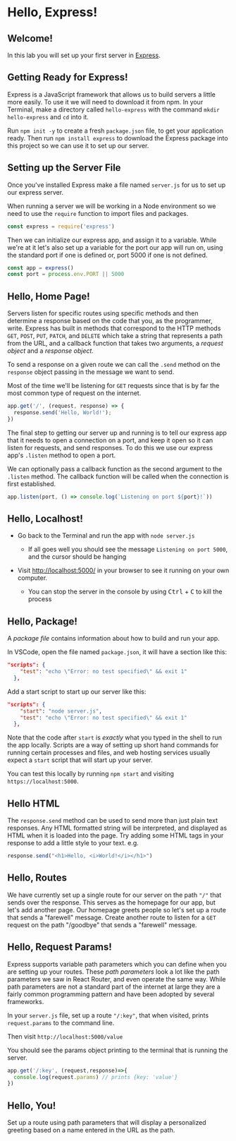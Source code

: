 # Hello, Express!

## Welcome!

In this lab you will set up your first server in [Express](https://expressjs.com/).

## Getting Ready for Express!

Express is a JavaScript framework that allows us to build servers a little more easily. To use it we will need to download it from npm. In your Terminal, make a directory called `hello-express` with the command `mkdir hello-express` and `cd` into it. 

Run `npm init -y` to create a fresh `package.json` file, to get your application ready. Then run `npm install express` to download the Express package into this project so we can use it to set up our server.

## Setting up the Server File

Once you've installed Express make a file named `server.js` for us to set up our express server.

When running a server we will be working in a Node environment so we need to use the `require` function to import files and packages.

```javascript
const express = require('express')
```

Then we can initialize our express app, and assign it to a variable. While we're at it let's also set up a variable for the port our app will run on, using the standard port if one is defined or, port 5000 if one is not defined.

```js
const app = express()
const port = process.env.PORT || 5000
```

## Hello, Home Page!

Servers listen for specific routes using specific methods and then determine a response based on the code that you, as the programmer, write. Express has built in methods that correspond to the HTTP methods `GET`, `POST`, `PUT`, `PATCH`, and `DELETE` which take a string that represents a path from the URL, and a callback function that takes two arguments, a *request object* and a *response object*. 

To send a response on a given route we can call the `.send` method on the `response` object passing in the message we want to send.

Most of the time we'll be listening for `GET` requests since that is by far the most common type of request on the internet.

```js
app.get('/', (request, response) => {
  response.send('Hello, World!');
})
```

The final step to getting our server up and running is to tell our express app that it needs to open a connection on a port, and keep it open so it can listen for requests, and send responses. To do this we use our express app's `.listen` method to open a port.

We can optionally pass a callback function as the second argument to the `.listen` method. The callback function will be called when the connection is first established.

```js
app.listen(port, () => console.log(`Listening on port ${port}!`))
```

## Hello, Localhost!

- Go back to the Terminal and run the app with `node server.js`
  - If all goes well you should see the message `Listening on port 5000`, and the cursor should be hanging

- Visit <http://localhost:5000/> in your browser to see it running on your own computer.
  - You can stop the server in the console by using <kbd>Ctrl</kbd> + <kbd>C</kbd> to kill the process


## Hello, Package!

A *package file* contains information about how to build and run your app.

In VSCode, open the file named `package.json`, it will have a section like this:

```json
"scripts": {
    "test": "echo \"Error: no test specified\" && exit 1"
  },
```

Add a start script to start up our server like this:

```json
"scripts": {
    "start": "node server.js",
    "test": "echo \"Error: no test specified\" && exit 1"
  },
```

Note that the code after `start` is *exactly* what you typed in the shell to run the app locally. Scripts are a way of setting up short hand commands for running certain processes and files, and web hosting services usually expect a `start` script that will start up your server.

You can test this locally by running `npm start` and visiting `https://localhost:5000`.

## Hello HTML

The `response.send` method can be used to send more than just plain text responses. Any HTML formatted string will be interpreted, and displayed as HTML when it is loaded into the page. Try adding some HTML tags in your response to add a little style to your text. e.g.

```js
response.send("<h1>Hello, <i>World!</i></h1>")
```

## Hello, Routes

We have currently set up a single route for our server on the path `"/"` that sends over the response. This serves as the homepage for our app, but let's add another page. Our homepage greets people so let's set up a route that sends a "farewell" message. Create another route to listen for a `GET` request on the path "/goodbye" that sends a "farewell" message.

## Hello, Request Params!

Express supports variable path parameters which you can define when you are setting up your routes. These *path parameters* look a lot like the path parameters we saw in React Router, and even operate the same way. While path parameters are not a standard part of the internet at large they are a fairly common programming pattern and have been adopted by several frameworks.

In your `server.js` file, set up a route `"/:key"`, that when visited,
prints `request.params` to the command line.

Then visit `http://localhost:5000/value`

You should see the params object printing to the terminal that is running the server.

```javascript
app.get('/:key', (request,response)=>{
  console.log(request.params) // prints {key: 'value'}
})
```

## Hello, You!

Set up a route using path parameters that will display a personalized greeting based on a name entered in the URL as the path.

